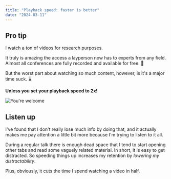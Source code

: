 ```yaml
---
title: "Playback speed: faster is better"
date: "2024-03-11"
---
```


## Pro tip

I watch a ton of videos for research purposes.

It truly is amazing the access a layperson now has to experts from any field. Almost all conferences are fully recorded and available for free. 🤯

But the worst part about watching so much content, however, is it's a major time suck. ⌛

**Unless you set your playback speed to 2x!**

![You're welcome](https://i.ytimg.com/vi/nWoRRCdTO_g/maxresdefault.jpg "Finally!!")

## Listen up

I've found that I don't really lose much info by doing that, and it actually makes me pay attention a little bit more because I'm trying to listen to it all.

During a regular talk there is enough dead space that I tend to start opening other tabs and read some vaguely related material. In short, it is easy to get distracted. So speeding things up increases my retention by *lowering my distractability*.

Plus, obviously, it cuts the time I spend watching a video in half.
